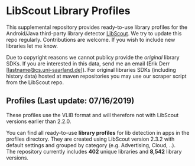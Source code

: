 # LibScout Library Profiles

This supplemental repository provides ready-to-use library profiles for the Android/Java third-party library detector [LibScout](https://github.com/reddr/LibScout).
We try to update this repo regularly. Contributions are welcome. If you wish to include new libraries let me know.<br>

Due to copyright reasons we cannot publicy provide the <i>original</i> library SDKs. If you are interested in this data, send me an email (Erik Derr  [lastname@cs.uni-saarland.de]).
For original libraries SDKs (including history data) hosted at maven repositories you may use our scraper script from the LibScout repo.

## Profiles (Last update: 07/16/2019)

These profiles use the VLIB format and will therefore not with LibScout versions earlier than 2.2.0.<br>

You can find all ready-to-use <b>library profiles</b> for lib detection in apps in the profiles directory. They are created using LibScout version 2.3.2 with default settings and grouped by category (e.g. Advertising, Cloud, ..).<br>
The repository currently includes <b>402</b> unique libraries and <b>8,542</b> library versions.<br>

